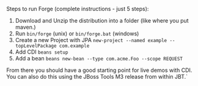 Steps to run Forge (complete instructions - just 5 steps):

1. Download and Unzip the distribution into a folder (like where you put maven.)
2. Run `bin/forge` (unix) or `bin/forge.bat` (windows)
3. Create a new Project with JPA `new-project --named example --topLevelPackage com.example`
4. Add CDI `beans setup`
5. Add a bean `beans new-bean --type com.acme.Foo --scope REQUEST`

From there you should have a good starting point for live demos with CDI. You can also do this using the JBoss Tools M3 release from within JBT.`